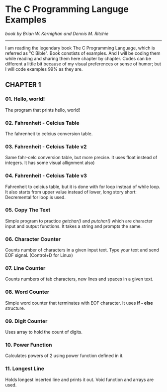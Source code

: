 # The C Programming Languge Examples
<i>book by Brian W. Kernighan and Dennis M. Ritchie</i>
<hr>
I am reading the legendary book The C Programming Language, which is referred as "C Bible". Book constists of examples. And I will be coding them while reading and sharing them here chapter by chapter. Codes can be different a little bit because of my visual preferences or sense of humor; but I will code examples 99% as they are.

## CHAPTER 1

### 01. Hello, world!
The program that prints hello, world!

### 02. Fahrenheit - Celcius Table
The fahrenheit to celcius conversion table.

### 03. Fahrenheit - Celcius Table v2
Same fahr-celc conversion table, but more precise. It uses float instead of integers. It has some visual allignment also)

### 04. Fahrenheit - Celcius Table v3
Fahrenheit to celcius table, but it is done with for loop instead of while loop. It also starts from upper value instead of lower, long story short: Decremental for loop is used.

### 05. Copy The Text
Simple program to practice <em>getchar()</em> and <em>putchar()</em> which are character input and output functions. It takes a string and prompts the same.

### 06. Character Counter
Counts number of characters in a given input text. Type your text and send EOF signal. (Control+D for Linux)

### 07. Line Counter
Counts numbers of tab characters, new lines and spaces in a given text.

### 08. Word Counter
Simple word counter that terminates with EOF character. It uses <strong>if - else</strong> structure.

### 09. Digit Counter
Uses array to hold the count of digits.

### 10. Power Function
Calculates powers of 2 using power function defined in it.

### 11. Longest Line
Holds longest inserted line and prints it out. Void function and arrays are used.
